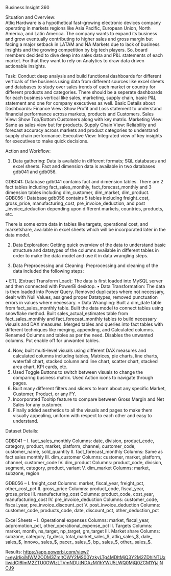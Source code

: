 Business Insight 360 

Situation and Overview:  
Atliq Hardware is a hypothetical fast-growing electronic devices company operating in markets regions like Asia Pacific, European Union, North America, and Latin America. The company wants to expand its business and grow eventually contributing to higher sales and gross margin but facing a major setback in LATAM and NA Markets due to lack of business insights and the growing competition by big tech players. So, board members decided to dive deep into sales data and P&L statements of each market. For that they want to rely on Analytics to draw data driven actionable insights.  

Task: 
Conduct deep analysis and build functional dashboards for different verticals of the business using data from different sources like excel sheets and databases to study over sales trends of each market or country for different products and categories. 
There should be a seperate dashboards for each business vertical like sales, marketing, supply chain, basic P&L statement and one for company executives as well.
Basic Details about Dashboards: 
Finance View: Show Profit and Loss statement to understand financial performance across markets, products and Customers.
Sales View: Show Top/Bottom Customers along with key matrix. 
Marketing View: Same as sales view but for products.
Supply Chain View: Reliability and forecast accuracy across markets and product categories to understand supply chain performance. 
Executive View: Integrated view of key insights for executives to make quick decisions. 

Action and Workflow:
1.	Data gathering: Data is available in different formats; SQL databases and excel sheets. 
Fact and dimension data is available in two databases gdb041 and gdb056. 

GDB041: Database gdb041 contains fact and dimension tables. There are 2 fact tables including fact_sales_monthly, fact_forecast_monthly and 3 dimension tables including dim_customer, dim_market, dim_product.
GDB056 : Database gdb056 contains 5 tables including freight_cost, gross_price, manufacturing_cost, pre_invoice_deduction, and post _invoice_deduction depending upon different markets, countries, products, etc. 

There is some extra data in tables like targets, operational cost, and marketshare, available in excel sheets which will be incorporated later in the data model.



2.	Data Exploration: Getting quick overview of the data to understand basic structure and datatypes of the columns available in different tables in order to make the data model and use it in data wrangling steps.

3.	Data Preprocessing and Cleaning: Preprocessing and cleaning of the data included the following steps:

•	ETL (Extract Transform Load): The data is first loaded into MySQL server and then connected with PowerBi desktop. 
•	Data Transformation: The data is then loaded into Power Query. Removed duplicates where not necessary, dealt with Null Values, assigned proper Datatypes, removed punctuation errors in values where necessary.
•	Data Wrangling: 
Built a dim_date table from fact_sales_monthly table. 
Built the data model to connect tables using snowflake method.
Built sales_actual_estimates table from fact_sales_monthly and fact_forecast_monthly tables to build necessary visuals and DAX measures. 
Merged tables and queries into fact tables with different techniques like merging, appending, and Calculated columns. 
Renamed Columns and tables as per the need.
Disables the unwanted columns.
Put enable off for unwanted tables.

4.	Now, built multi-level visuals using different DAX measures and calculated columns including tables, Matrices, pie charts, line charts, waterfall chart, stacked column and line chart, scatter chart, stacked area chart, KPI cards, etc. 
5.	Used Toggle Buttons to switch between visuals to change the comparing business matrix. Used Action icons to navigate through pages. 
6.	Built many different filters and slicers to learn about any specific Market, Customer, Product, or any FY.
7.	Incorporated Tooltip feature to compare between Gross Margin and Net Sales for any customer.
8.	Finally added aesthetics to all the visuals and pages to make them visually appealing, uniform with respect to each other and easy to understand.

 
Dataset Details:


GDB041 – 
I.	fact_sales_monthly 
Columns: date, division, product_code, category, product, market, platform, channel, customer_code, customer_name, sold_quantity
II.	fact_forecast_monthly
Columns: Same as fact sales monthly
III.	dim_customer
Columns: customer, market, platform, channel, customer_code
IV.	dim_product
Columns: product_code, division, segment, category, product, variant
V.	dim_market
Columns: market, subzone, region


GDB056 – 
I.	freight_cost
Columns: market, fiscal_year, freight_pct, other_cost_pct
II.	gross_price
Columns: product_code, fiscal_year, gross_price
III.	manufacturing_cost
Columns: product_code, cost_year, manufacturing_cost
IV.	pre_invoice_deduction
Columns: customer_code, fiscal_year, pre_invoice_discount_pct
V.	post_invoice_deduction
Columns: customer_code, products_code, date, discount_pct, other_deduction_pct


Excel Sheets –
I.	Operational expenses
Columns: market, fiscal_year, adpromotion_pct, other_operational_expense_pct 
II.	Targets
Columns: market, month, ns_target, np_target, gm_target 
III.	Market share
Columns: subzone, category, fy_desc, total_market_sales_$, atliq_sales_$, dale_ sales_$, innovo_ sales_$, pacer_ sales_$, bp_ sales_$, other_ sales_$.



Results: https://app.powerbi.com/view?r=eyJrIjoiMWM2ODM3ZmItOWY2MS00YzkyLTg4MDItMjQ3Y2M2ZDhiNTUxIiwidCI6ImM2ZTU0OWIzLTVmNDUtNDAzMi1hYWU5LWQ0MjQ0ZGM1YjJjNCJ9
